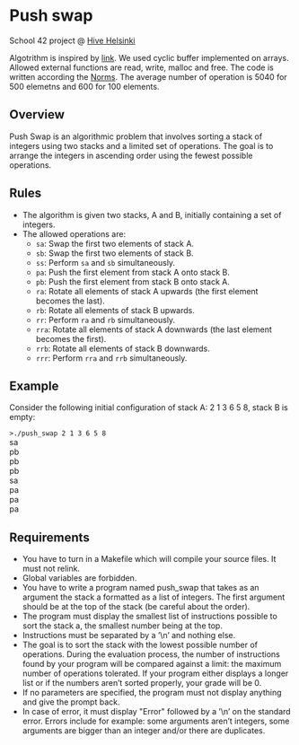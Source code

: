 # Push swap
School 42 project @ [Hive Helsinki](https://www.hive.fi/en/)

Algotrithm is inspired by [link](https://www.youtube.com/watch?v=2aMrmWOgLvU). 
We used cyclic buffer implemented on arrays. Allowed external functions are read, write, malloc and free. The code is written according the [Norms](https://github.com/42School/norminette/blob/master/pdf/en.norm.pdf).
The average number of operation is 5040 for 500 elemetns and 600 for 100 elements.

## Overview

Push Swap is an algorithmic problem that involves sorting a stack of integers using two stacks and a limited set of operations. The goal is to arrange the integers in ascending order using the fewest possible operations.

## Rules

- The algorithm is given two stacks, A and B, initially containing a set of integers.
- The allowed operations are:
  - `sa`: Swap the first two elements of stack A.
  - `sb`: Swap the first two elements of stack B.
  - `ss`: Perform `sa` and `sb` simultaneously.
  - `pa`: Push the first element from stack A onto stack B.
  - `pb`: Push the first element from stack B onto stack A.
  - `ra`: Rotate all elements of stack A upwards (the first element becomes the last).
  - `rb`: Rotate all elements of stack B upwards.
  - `rr`: Perform `ra` and `rb` simultaneously.
  - `rra`: Rotate all elements of stack A downwards (the last element becomes the first).
  - `rrb`: Rotate all elements of stack B downwards.
  - `rrr`: Perform `rra` and `rrb` simultaneously.

## Example

Consider the following initial configuration of stack A: 2 1 3 6 5 8, stack B is empty:

`>./push_swap 2 1 3 6 5 8`  
sa  
pb  
pb  
pb  
sa  
pa  
pa  
pa  

## Requirements
- You have to turn in a Makefile which will compile your source files. It must not relink.
- Global variables are forbidden.
- You have to write a program named push_swap that takes as an argument the stack a formatted as a list of integers. The first argument should be at the top of the stack (be careful about the order).
- The program must display the smallest list of instructions possible to sort the stack a, the smallest number being at the top.
- Instructions must be separated by a ’\n’ and nothing else.
- The goal is to sort the stack with the lowest possible number of operations. During the evaluation process, the number of instructions found by your program will be compared against a limit: the maximum number of operations tolerated. If your program either displays a longer list or if the numbers aren’t sorted properly, your grade will be 0.
- If no parameters are specified, the program must not display anything and give the prompt back.
- In case of error, it must display "Error" followed by a ’\n’ on the standard error. Errors include for example: some arguments aren’t integers, some arguments are bigger than an integer and/or there are duplicates.
